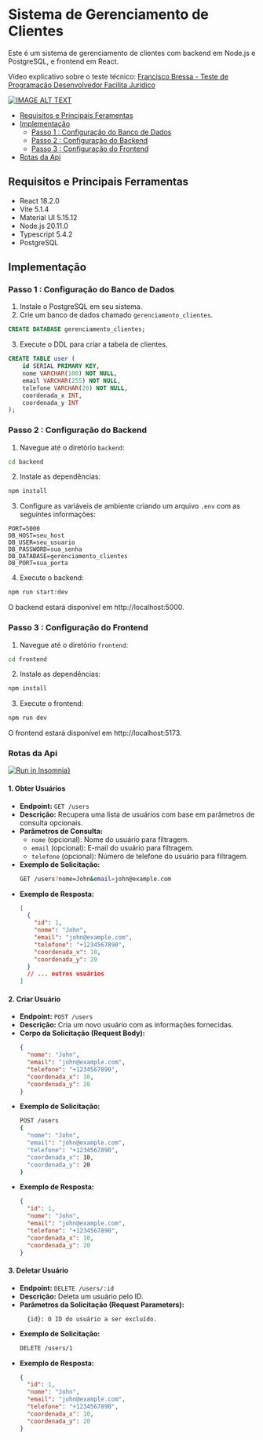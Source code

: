 # Sistema de Gerenciamento de Clientes

Este é um sistema de gerenciamento de clientes com backend em Node.js e PostgreSQL, e frontend em React.


Vídeo explicativo sobre o teste técnico: [Francisco Bressa - Teste de Programação Desenvolvedor Facilita Jurídico](https://www.youtube.com/watch?v=7u1oAg-ePho)

[![IMAGE ALT TEXT](https://img.youtube.com/vi/7u1oAg-ePho/0.jpg
)](https://www.youtube.com/watch?v=7u1oAg-ePho)

- [Requisitos e Principais Feramentas](#requisitos-e-principais-ferramentas)
- [Implementação](#implementação)
  - [Passo 1 : Configuração do Banco de Dados](#passo-1--configuração-do-banco-de-dados)
  - [Passo 2 : Configuração do Backend](#passo-2--configuração-do-backend)
  - [Passo 3 : Configuração do Frontend](#passo-3--configuração-do-frontend)
- [Rotas da Api](#rotas-da-api)

## Requisitos e Principais Ferramentas

- React 18.2.0
- Vite 5.1.4
- Material UI 5.15.12
- Node.js 20.11.0
- Typescript 5.4.2
- PostgreSQL

## Implementação

### Passo 1 : Configuração do Banco de Dados

1. Instale o PostgreSQL em seu sistema.
2. Crie um banco de dados chamado `gerenciamento_clientes`.

```sql
CREATE DATABASE gerenciamento_clientes;
```

3. Execute o DDL para criar a tabela de clientes.

```sql
CREATE TABLE user (
    id SERIAL PRIMARY KEY,
    nome VARCHAR(100) NOT NULL,
    email VARCHAR(255) NOT NULL,
    telefone VARCHAR(20) NOT NULL,
    coordenada_x INT,
    coordenada_y INT
);
```

### Passo 2 : Configuração do Backend

1. Navegue até o diretório `backend`:

```bash
cd backend
```

2. Instale as dependências:

```bash
npm install
```

3. Configure as variáveis de ambiente criando um arquivo `.env` com as seguintes informações:

```plaintext
PORT=5000
DB_HOST=seu_host
DB_USER=seu_usuario
DB_PASSWORD=sua_senha
DB_DATABASE=gerenciamento_clientes
DB_PORT=sua_porta
```

4. Execute o backend:

```bash
npm run start:dev
```

O backend estará disponível em http://localhost:5000.

### Passo 3 : Configuração do Frontend

1. Navegue até o diretório `frontend`:

```bash
cd frontend
```

2. Instale as dependências:

```bash
npm install
```

3. Execute o frontend:

```bash
npm run dev
```

O frontend estará disponível em http://localhost:5173.

### Rotas da Api

[![Run in Insomnia}](https://insomnia.rest/images/run.svg)](https://insomnia.rest/run/?label=&uri=https%3A%2F%2Fraw.githubusercontent.com%2Ffranciscobressa%2Fteste-gerenciamento-clientes%2Fmain%2Fbackend%2FInsomnia_2024-03-09.json%3Ftoken%3DGHSAT0AAAAAACM5TKAF3YCIEXYNYHPQPEBQZPMRGAQ)

#### 1. Obter Usuários

- **Endpoint:** `GET /users`
- **Descrição:** Recupera uma lista de usuários com base em parâmetros de consulta opcionais.
- **Parâmetros de Consulta:**
  - `nome` (opcional): Nome do usuário para filtragem.
  - `email` (opcional): E-mail do usuário para filtragem.
  - `telefone` (opcional): Número de telefone do usuário para filtragem.
- **Exemplo de Solicitação:**
  ```bash
  GET /users?nome=John&email=john@example.com
  ```
- **Exemplo de Resposta:**
  ```json
  [
    {
      "id": 1,
      "nome": "John",
      "email": "john@example.com",
      "telefone": "+1234567890",
      "coordenada_x": 10,
      "coordenada_y": 20
    }
    // ... outros usuários
  ]
  ```

#### 2. Criar Usuário

- **Endpoint:** `POST /users`
- **Descrição:** Cria um novo usuário com as informações fornecidas.
- **Corpo da Solicitação (Request Body):**
  ```json
  {
    "nome": "John",
    "email": "john@example.com",
    "telefone": "+1234567890",
    "coordenada_x": 10,
    "coordenada_y": 20
  }
  ```
- **Exemplo de Solicitação:**
  ```bash
  POST /users
  {
    "nome": "John",
    "email": "john@example.com",
    "telefone": "+1234567890",
    "coordenada_x": 10,
    "coordenada_y": 20
  }
  ```
- **Exemplo de Resposta:**
  ```json
  {
    "id": 1,
    "nome": "John",
    "email": "john@example.com",
    "telefone": "+1234567890",
    "coordenada_x": 10,
    "coordenada_y": 20
  }
  ```
  
#### 3. Deletar Usuário

- **Endpoint:** `DELETE /users/:id`
- **Descrição:** Deleta um usuário pelo ID.
- **Parâmetros da Solicitação (Request Parameters):**
  ```
    {id}: O ID do usuário a ser excluído.
  ```
- **Exemplo de Solicitação:**
  ```bash
  DELETE /users/1
  ```
- **Exemplo de Resposta:**
  ```json
  {
    "id": 1,
    "nome": "John",
    "email": "john@example.com",
    "telefone": "+1234567890",
    "coordenada_x": 10,
    "coordenada_y": 20
  }
  ```
